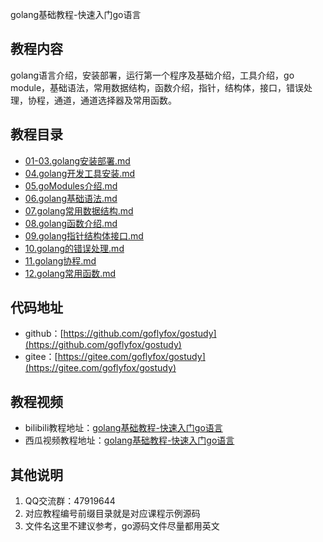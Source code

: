 golang基础教程-快速入门go语言

## 教程内容

golang语言介绍，安装部署，运行第一个程序及基础介绍，工具介绍，go module，基础语法，常用数据结构，函数介绍，指针，结构体，接口，错误处理，协程，通道，通道选择器及常用函数。

## 教程目录

* [01-03.golang安装部署.md](doc/01-03.golang安装部署.md)
* [04.golang开发工具安装.md](doc/04.golang开发工具安装.md)
* [05.goModules介绍.md](doc/05.goModules介绍.md)
* [06.golang基础语法.md](doc/06.golang基础语法.md)
* [07.golang常用数据结构.md](doc/07.golang常用数据结构.md)
* [08.golang函数介绍.md](doc/08.golang函数介绍.md)
* [09.golang指针结构体接口.md](doc/09.golang指针结构体接口.md)
* [10.golang的错误处理.md](doc/10.golang的错误处理.md)
* [11.golang协程.md](doc/11.golang协程.md)
* [12.golang常用函数.md](doc/12.golang常用函数.md)

## 代码地址

* github：[https://github.com/goflyfox/gostudy](https://github.com/goflyfox/gostudy)
* gitee：[https://gitee.com/goflyfox/gostudy](https://gitee.com/goflyfox/gostudy)

## 教程视频

* bilibili教程地址：[golang基础教程-快速入门go语言](https://www.bilibili.com/video/av94410029)
* 西瓜视频教程地址：[golang基础教程-快速入门go语言](https://www.ixigua.com/pseries/6809291194665796100/)

## 其他说明

1. QQ交流群：47919644
2. 对应教程编号前缀目录就是对应课程示例源码
3. 文件名这里不建议参考，go源码文件尽量都用英文

